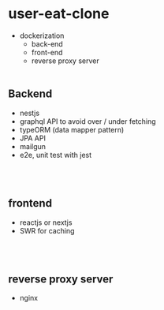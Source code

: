 # user-eat-clone

- dockerization
  - back-end
  - front-end
  - reverse proxy server
    </br>
    </br>

## Backend

- nestjs
- graphql API to avoid over / under fetching
- typeORM (data mapper pattern)
- JPA API
- mailgun
- e2e, unit test with jest

</br>
</br>

## frontend

- reactjs or nextjs
- SWR for caching

</br>
</br>

## reverse proxy server

- nginx
